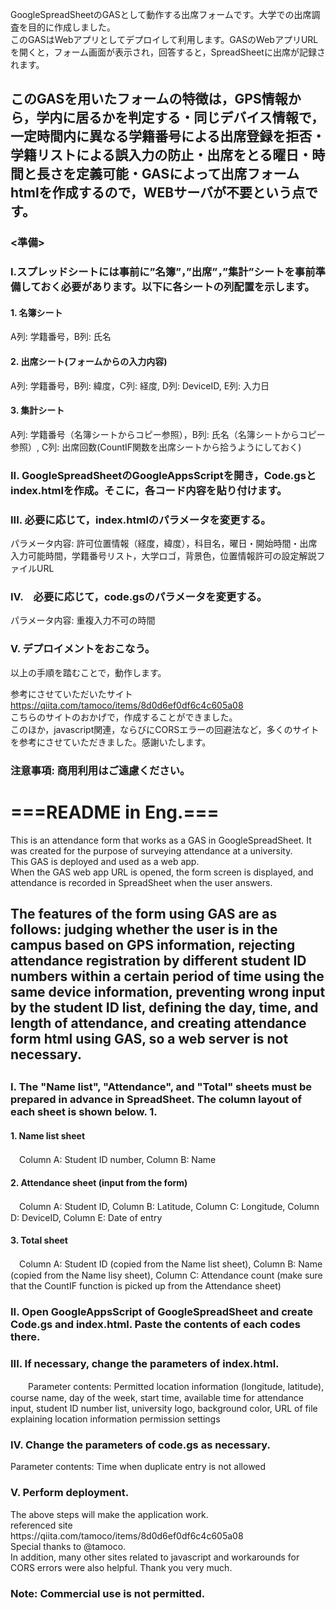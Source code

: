 <p>GoogleSpreadSheetのGASとして動作する出席フォームです。大学での出席調査を目的に作成しました。<br>
このGASはWebアプリとしてデプロイして利用します。GASのWebアプリURLを開くと，フォーム画面が表示され，回答すると，SpreadSheetに出席が記録されます。</p>

## このGASを用いたフォームの特徴は，GPS情報から，学内に居るかを判定する・同じデバイス情報で，一定時間内に異なる学籍番号による出席登録を拒否・学籍リストによる誤入力の防止・出席をとる曜日・時間と長さを定義可能・GASによって出席フォームhtmlを作成するので，WEBサーバが不要という点です。

### <準備>
### I.スプレッドシートには事前に”名簿”，”出席”，”集計”シートを事前準備しておく必要があります。以下に各シートの列配置を示します。<br>
#### 1. 名簿シート
 A列: 学籍番号，B列: 氏名 
#### 2. 出席シート(フォームからの入力内容)
 A列: 学籍番号，B列: 緯度，C列: 経度, D列: DeviceID, E列: 入力日
#### 3. 集計シート
 A列: 学籍番号（名簿シートからコピー参照），B列: 氏名（名簿シートからコピー参照）, C列: 出席回数(CountIF関数を出席シートから拾うようにしておく)
### II. GoogleSpreadSheetのGoogleAppsScriptを開き，Code.gsとindex.htmlを作成。そこに，各コード内容を貼り付けます。
### III. 必要に応じて，index.htmlのパラメータを変更する。
 パラメータ内容: 許可位置情報（経度，緯度），科目名，曜日・開始時間・出席入力可能時間，学籍番号リスト，大学ロゴ，背景色，位置情報許可の設定解説ファイルURL
### IV.　必要に応じて，code.gsのパラメータを変更する。
  パラメータ内容: 重複入力不可の時間
### V. デプロイメントをおこなう。
<p>以上の手順を踏むことで，動作します。<br>

 

 参考にさせていただいたサイト<br>
https://qiita.com/tamoco/items/8d0d6ef0df6c4c605a08<br>
こちらのサイトのおかげで，作成することができました。<br>
このほか，javascript関連，ならびにCORSエラーの回避法など，多くのサイトを参考にさせていただきました。感謝いたします。</p>
### 注意事項: 商用利用はご遠慮ください。

# ===README in Eng.===
This is an attendance form that works as a GAS in GoogleSpreadSheet. It was created for the purpose of surveying attendance at a university.<br>
This GAS is deployed and used as a web app.<br>
When the GAS web app URL is opened, the form screen is displayed, and attendance is recorded in SpreadSheet when the user answers.</p>

## The features of the form using GAS are as follows: judging whether the user is in the campus based on GPS information, rejecting attendance registration by different student ID numbers within a certain period of time using the same device information, preventing wrong input by the student ID list, defining the day, time, and length of attendance, and creating attendance form html using GAS, so a web server is not necessary.
## <Preparation>
### I. The "Name list", "Attendance", and "Total" sheets must be prepared in advance in SpreadSheet. The column layout of each sheet is shown below. 1.
#### 1. Name list sheet
 　Column A: Student ID number, Column B: Name  
#### 2. Attendance sheet (input from the form)
 　Column A: Student ID, Column B: Latitude, Column C: Longitude, Column D: DeviceID, Column E: Date of entry
#### 3. Total sheet
 　Column A: Student ID (copied from the Name list sheet), Column B: Name (copied from the Name lisy sheet), Column C: Attendance count (make sure that the CountIF function is picked up from the Attendance sheet)
### II. Open GoogleAppsScript of GoogleSpreadSheet and create Code.gs and index.html. Paste the contents of each codes there.
### III. If necessary, change the parameters of index.html.
　　Parameter contents: Permitted location information (longitude, latitude), course name, day of the week, start time, available time for attendance input, student ID number list, university logo, background color, URL of file explaining location information permission settings
### IV. Change the parameters of code.gs as necessary.
   Parameter contents: Time when duplicate entry is not allowed
### V. Perform deployment.

<p>The above steps will make the application work.<br>
referenced site<br>
https://qiita.com/tamoco/items/8d0d6ef0df6c4c605a08<br>
Special thanks to @tamoco.<br>
In addition, many other sites related to javascript and workarounds for CORS errors were also helpful. Thank you very much.</p>

 ### Note: Commercial use is not permitted.
